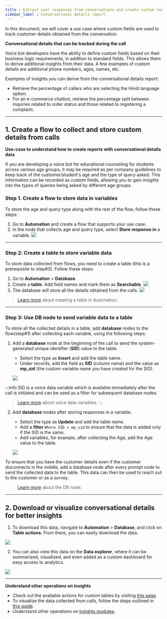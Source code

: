 ```yaml
---
title : Extract user responses from conversations and create custom reports
sidebar_label : Conversational details report
---
```


In this document, we will cover a use case where custom fields are used to track customer details obtained from the conversation.


**Conversational details that can be tracked during the call**

Voice bot developers have the ability to define custom fields based on their business logic requirements, in addition to standard fields. This allows them to derive additional insights from their data. A few examples of custom details are additional phone numbers, ages, names, etc.

Examples of insights you can derive from the conversational details report: 
- Retrieve the percentage of callers who are selecting the Hindi language option.
- For an e-commerce chatbot, retrieve the percentage split between inquiries related to order status and those related to registering a complaint.


-----

## 1. Create a flow to collect and store custom details from calls

**Use-case to understand how to create reports with conversational details data**

If you are developing a voice bot for educational counseling for students across various age groups, it may be required as per company guidelines to keep track of the customer/student's age and the type of query asked. This information can be recorded as custom fields, allowing you to gain insights into the types of queries being asked by different age groups.


### Step 1. Create a flow to store data in variables 

To store the age and query type along with the rest of the flow, follow these steps:

1. Go to **Automation** and create a flow that supports your use case.
2. In the node that collects age and query type, select **Store response in** a variable.
    ![](https://i.imgur.com/qyw4l5R.png)

--------


### Step 2: Create a table to store variable data

To store data collected from flows, you need to create a table (this is a prerequisite to step#3). Follow these steps:

1. Go to **Automation** > **Database**.
2. Create a **table**. Add field names and mark them as **Searchable**.
    ![](https://hackmd.io/_uploads/HyhZ1toVh.png)
3. The database will store all the details obtained from the calls.
    ![](https://hackmd.io/_uploads/SkG2Bus4h.png)

> [Learn more](https://docs.yellow.ai/docs/platform_concepts/studio/database#-1-create-table) about creating a table in Automation.

------

### Step 3: Use DB node to send variable data to a table

To store all the collected details in a table, add **database** nodes to the flow(step#1) after collecting each variable, using the following steps:

1. Add a **database** node at the beginning of the call to send the system-generated unique identifier (**SID**) value to the table.
    * Select the type as **Insert** and add the table name.
    * Under records, add the field as **SID** (column name) and the value as **mp_sid** (the custom variable name you have created for the SID).

    ![](https://hackmd.io/_uploads/B1P3_uoE3.png)

:::info
SID is a voice data variable which is available immediately after the call is initiated and can be used as a filter for subsequent database nodes.
> [Learn more](https://docs.yellow.ai/docs/cookbooks/voice-as-channel/reporting/variables) about voice data variables. 
:::

2. Add **database** nodes after storing responses in a variable.
    * Select the type as **Update** and add the table name.
    * Add a **filter** `Where SID = mp_sid` to ensure that the data is added only if the SID is the same.
    * Add variables, for example, after collecting the Age, add the Age value to the table.

    ![](https://hackmd.io/_uploads/BJw0qOs43.png)

To ensure that you have the customer details even if the customer disconnects in the middle, add a database node after every prompt node to send the collected data to the table. This data can then be used to reach out to the customer or as a survey.

> [Learn more](https://docs.yellow.ai/docs/platform_concepts/studio/build/nodes/action-nodes#23-database) about the DB node.


-----------------






## 2. Download or visualize conversational details for better insights

1. To download this data, navigate to **Automation** > **Database**, and click on **Table actions**. From there, you can easily download the data.

![](https://i.imgur.com/ZCrHFs2.png)


2. You can also view this data on the **Data explorer**, where it can be summarized, visualized, and even added as a custom dashboard for easy access to analytics.

![](https://i.imgur.com/Xyig1o0.png)

---------

**Understand other operations on insights**

- Check out the available actions for custom tables by visiting [this page](https://docs.yellow.ai/docs/platform_concepts/growth/dataexplorer/customtables).    
- To visualize the data collected from calls, follow the steps outlined in [this guide](https://docs.yellow.ai/docs/cookbooks/voice-as-channel/reporting/cdr).
- Understand other operations on [Insights modules](https://docs.yellow.ai/docs/platform_concepts/growth/introductiontoinsights). 

